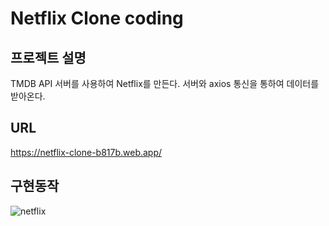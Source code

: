 # Netflix Clone coding

## 프로젝트 설명

TMDB API 서버를 사용하여 Netflix를 만든다.
서버와 axios 통신을 통하여 데이터를 받아온다.
## URL
https://netflix-clone-b817b.web.app/

## 구현동작
![netflix](https://user-images.githubusercontent.com/62605981/120474817-9d5c5a80-c3e3-11eb-9f87-5b5e0113854b.png)


